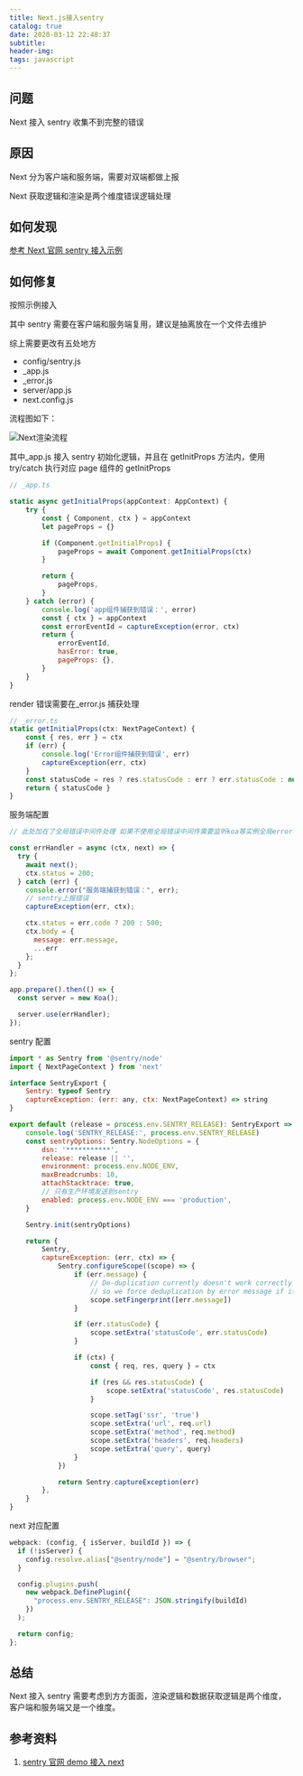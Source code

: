 ```yaml
---
title: Next.js接入sentry
catalog: true
date: 2020-03-12 22:48:37
subtitle:
header-img:
tags: javascript
---
```


## 问题

Next 接入 sentry 收集不到完整的错误

## 原因

Next 分为客户端和服务端，需要对双端都做上报

Next 获取逻辑和渲染是两个维度错误逻辑处理

## 如何发现

[参考 Next 官网 sentry 接入示例](https://github.com/zeit/next.js/blob/canary/examples/with-sentry/pages/_app.js)

## 如何修复

按照示例接入

其中 sentry 需要在客户端和服务端复用，建议是抽离放在一个文件去维护

综上需要更改有五处地方

- config/sentry.js
- \_app.js
- \_error.js
- server/app.js
- next.config.js

流程图如下：

![Next渲染流程](https://s1.ax1x.com/2020/03/13/8mXosf.png)

其中\_app.js 接入 sentry 初始化逻辑，并且在 getInitProps 方法内，使用 try/catch 执行对应 page 组件的 getInitProps

```javascript
// _app.ts

static async getInitialProps(appContext: AppContext) {
	try {
		const { Component, ctx } = appContext
		let pageProps = {}

		if (Component.getInitialProps) {
			pageProps = await Component.getInitialProps(ctx)
		}

		return {
			pageProps,
		}
	} catch (error) {
		console.log('app组件捕获到错误：', error)
		const { ctx } = appContext
		const errorEventId = captureException(error, ctx)
		return {
			errorEventId,
			hasError: true,
			pageProps: {},
		}
	}
}

```

render 错误需要在\_error.js 捕获处理

```javascript
// _error.ts
static getInitialProps(ctx: NextPageContext) {
	const { res, err } = ctx
	if (err) {
		console.log('Error组件捕获到错误', err)
		captureException(err, ctx)
	}
	const statusCode = res ? res.statusCode : err ? err.statusCode : null
	return { statusCode }
}
```

服务端配置

```javascript
// 此处加在了全局错误中间件处理 如果不使用全局错误中间件需要监听koa等实例全局error事件处理

const errHandler = async (ctx, next) => {
  try {
    await next();
    ctx.status = 200;
  } catch (err) {
    console.error("服务端捕获到错误：", err);
    // sentry上报错误
    captureException(err, ctx);

    ctx.status = err.code ? 200 : 500;
    ctx.body = {
      message: err.message,
      ...err
    };
  }
};

app.prepare().then(() => {
  const server = new Koa();

  server.use(errHandler);
});
```

sentry 配置

```javascript
import * as Sentry from '@sentry/node'
import { NextPageContext } from 'next'

interface SentryExport {
	Sentry: typeof Sentry
	captureException: (err: any, ctx: NextPageContext) => string
}

export default (release = process.env.SENTRY_RELEASE): SentryExport => {
	console.log('SENTRY_RELEASE:', process.env.SENTRY_RELEASE)
	const sentryOptions: Sentry.NodeOptions = {
		dsn: '***********',
		release: release || '',
		environment: process.env.NODE_ENV,
		maxBreadcrumbs: 10,
		attachStacktrace: true,
		// 只有生产环境发送到sentry
		enabled: process.env.NODE_ENV === 'production',
	}

	Sentry.init(sentryOptions)

	return {
		Sentry,
		captureException: (err, ctx) => {
			Sentry.configureScope((scope) => {
				if (err.message) {
					// De-duplication currently doesn't work correctly for SSR / browser errors
					// so we force deduplication by error message if it is present
					scope.setFingerprint([err.message])
				}

				if (err.statusCode) {
					scope.setExtra('statusCode', err.statusCode)
				}

				if (ctx) {
					const { req, res, query } = ctx

					if (res && res.statusCode) {
						scope.setExtra('statusCode', res.statusCode)
					}

					scope.setTag('ssr', 'true')
					scope.setExtra('url', req.url)
					scope.setExtra('method', req.method)
					scope.setExtra('headers', req.headers)
					scope.setExtra('query', query)
				}
			})

			return Sentry.captureException(err)
		},
	}
}
```

next 对应配置

```javascript
webpack: (config, { isServer, buildId }) => {
  if (!isServer) {
    config.resolve.alias["@sentry/node"] = "@sentry/browser";
  }

  config.plugins.push(
    new webpack.DefinePlugin({
      "process.env.SENTRY_RELEASE": JSON.stringify(buildId)
    })
  );

  return config;
};
```

## 总结

Next 接入 sentry 需要考虑到方方面面，渲染逻辑和数据获取逻辑是两个维度，客户端和服务端又是一个维度。

## 参考资料

1. [sentry 官网 demo 接入 next](https://github.com/zeit/next.js/blob/canary/examples/with-sentry/server.js)
